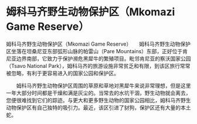 # 姆科马齐野生动物保护区（Mkomazi Game Reserve）
姆科马齐野生动物保护区（Mkomazi Game Reserve）　　姆科马齐野生动物保护区坐落在坦桑尼亚东部弧形山脉的帕雷山（Pare Mountains）东部，正好位于肯尼亚边界南部，它致力于保护濒危黑犀牛的繁殖项目。毗邻肯尼亚的察沃国家公园（Tsavo National Park），姆科马齐的旅游设施非常贫乏和有限，到该区旅行常常被忽略，有利于更容易进入的国家公园和保护区。 

　　姆科马齐野生动物保护区周围的草原和草地对黑犀牛来说非常理想，但是这里一年大部分时间都是干燥和满是灰尘的。当常去的水坑干涸，野生动物就会离去，您便很难找到它们的踪迹。与更大和更多野生动物的国家公园相比，姆科马齐野生动物保护区有自己独特的吸引力。最近，该区引进了豺狗，保护区还有大量的本土蛇。